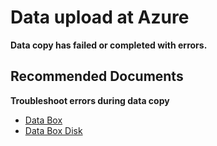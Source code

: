 
<properties
	pageTitle="Data upload to Azure"
	description="Learn how to resolve issues related to Data copy failed/completed with errors"
	service="microsoft.databox.jobs"
	resource=""
	authors="sunilrsanjeev"
	ms.author="sunir"
	displayOrder=""
	selfHelpType="generic"
	supportTopicIds="32639201"
	resourceTags=""
	productPesIds="16505"
	cloudEnvironments="public,fairfax"
    	articleId="32639185"
/>

# Data upload at Azure

**Data copy has failed or completed with errors.**

## **Recommended Documents**

**Troubleshoot errors during data copy**

* [Data Box](https://docs.microsoft.com/azure/databox/data-box-troubleshoot)
* [Data Box Disk](https://docs.microsoft.com/azure/databox/data-box-disk-troubleshoot)
